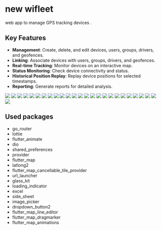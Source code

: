 # new wifleet

web app to manage GPS tracking devices .

## Key Features
- **Management**: Create, delete, and edit devices, users, groups, drivers, and geofences.
- **Linking**: Associate devices with users, groups, drivers, and geofences.
- **Real-time Tracking**: Monitor devices on an interactive map.
- **Status Monitoring**: Check device connectivity and status.
- **Historical Position Replay**: Replay device positions for selected timestamps.
- **Reporting**: Generate reports for detailed analysis.

![](./screenshots/1.png)
![](./screenshots/2.png)
![](./screenshots/3.png)
![](./screenshots/4.png)
![](./screenshots/5.png)
![](./screenshots/6.png)
![](./screenshots/7.png)
![](./screenshots/8.png)
![](./screenshots/9.png)
![](./screenshots/10.png)
![](./screenshots/11.png)
![](./screenshots/12.png)
![](./screenshots/13.png)
![](./screenshots/14.png)
![](./screenshots/15.png)
![](./screenshots/16.png)
![](./screenshots/17.png)
![](./screenshots/18.png)
![](./screenshots/19.png)
![](./screenshots/20.png)
![](./screenshots/21.png)
![](./screenshots/22.png)
![](./screenshots/23.png)
![](./screenshots/24.png)
![](./screenshots/25.png)
![](./screenshots/26.png)

## Used packages

- go_router
- lottie
- flutter_animate
- dio
- shared_preferences
- provider
- flutter_map
- latlong2
- flutter_map_cancellable_tile_provider
- url_launcher
- glass_kit
- loading_indicator
- excel
- side_sheet
- image_picker
- dropdown_button2
- flutter_map_line_editor
- flutter_map_dragmarker
- flutter_map_animations
